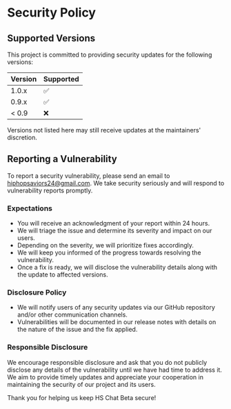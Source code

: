 # Security Policy

## Supported Versions

This project is committed to providing security updates for the following versions:

| Version | Supported          |
| ------- | ------------------ |
| 1.0.x   | :white_check_mark: |
| 0.9.x   | :white_check_mark: |
| < 0.9   | :x:                |

Versions not listed here may still receive updates at the maintainers' discretion.

## Reporting a Vulnerability

To report a security vulnerability, please send an email to hiphopsaviors24@gmail.com. We take security seriously and will respond to vulnerability reports promptly.

### Expectations

- You will receive an acknowledgment of your report within 24 hours.
- We will triage the issue and determine its severity and impact on our users.
- Depending on the severity, we will prioritize fixes accordingly.
- We will keep you informed of the progress towards resolving the vulnerability.
- Once a fix is ready, we will disclose the vulnerability details along with the update to affected versions.

### Disclosure Policy

- We will notify users of any security updates via our GitHub repository and/or other communication channels.
- Vulnerabilities will be documented in our release notes with details on the nature of the issue and the fix applied.

### Responsible Disclosure

We encourage responsible disclosure and ask that you do not publicly disclose any details of the vulnerability until we have had time to address it. We aim to provide timely updates and appreciate your cooperation in maintaining the security of our project and its users.

Thank you for helping us keep HS Chat Beta secure!
